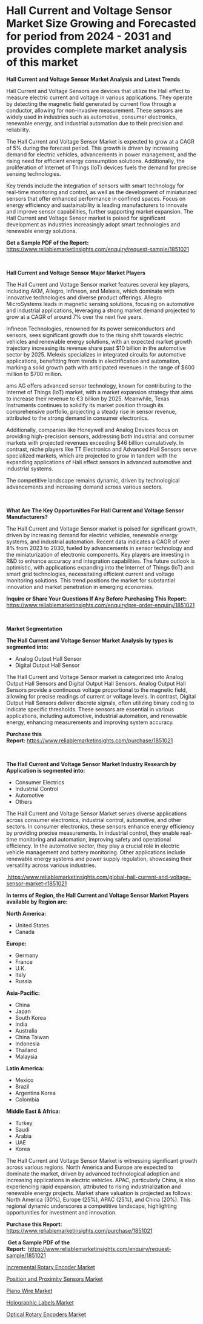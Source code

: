 <p><h1>Hall Current and Voltage Sensor Market Size Growing and Forecasted for period from 2024 - 2031 and provides complete market analysis of this market</h1></p><p><strong>Hall Current and Voltage Sensor Market Analysis and Latest Trends</strong></p>
<p><p>Hall Current and Voltage Sensors are devices that utilize the Hall effect to measure electric current and voltage in various applications. They operate by detecting the magnetic field generated by current flow through a conductor, allowing for non-invasive measurement. These sensors are widely used in industries such as automotive, consumer electronics, renewable energy, and industrial automation due to their precision and reliability.</p><p>The Hall Current and Voltage Sensor Market is expected to grow at a CAGR of 5% during the forecast period. This growth is driven by increasing demand for electric vehicles, advancements in power management, and the rising need for efficient energy consumption solutions. Additionally, the proliferation of Internet of Things (IoT) devices fuels the demand for precise sensing technologies. </p><p>Key trends include the integration of sensors with smart technology for real-time monitoring and control, as well as the development of miniaturized sensors that offer enhanced performance in confined spaces. Focus on energy efficiency and sustainability is leading manufacturers to innovate and improve sensor capabilities, further supporting market expansion. The Hall Current and Voltage Sensor market is poised for significant development as industries increasingly adopt smart technologies and renewable energy solutions.</p></p>
<p><strong>Get a Sample PDF of the Report:&nbsp;</strong> <a href="https://www.reliablemarketinsights.com/enquiry/request-sample/1851021?utm_campaign=1400&utm_medium=2&utm_source=Github&utm_content=ia&utm_term=17102024&utm_id=hall-current-and-voltage-sensor">https://www.reliablemarketinsights.com/enquiry/request-sample/1851021</a></p>
<p>&nbsp;</p>
<p><strong>Hall Current and Voltage Sensor Major Market Players</strong></p>
<p><p>The Hall Current and Voltage Sensor market features several key players, including AKM, Allegro, Infineon, and Melexis, which dominate with innovative technologies and diverse product offerings. Allegro MicroSystems leads in magnetic sensing solutions, focusing on automotive and industrial applications, leveraging a strong market demand projected to grow at a CAGR of around 7% over the next five years.</p><p>Infineon Technologies, renowned for its power semiconductors and sensors, sees significant growth due to the rising shift towards electric vehicles and renewable energy solutions, with an expected market growth trajectory increasing its revenue share past $10 billion in the automotive sector by 2025. Melexis specializes in integrated circuits for automotive applications, benefitting from trends in electrification and automation, marking a solid growth path with anticipated revenues in the range of $600 million to $700 million.</p><p>ams AG offers advanced sensor technology, known for contributing to the Internet of Things (IoT) market, with a market expansion strategy that aims to increase their revenue to €3 billion by 2025. Meanwhile, Texas Instruments continues to solidify its market position through its comprehensive portfolio, projecting a steady rise in sensor revenue, attributed to the strong demand in consumer electronics.</p><p>Additionally, companies like Honeywell and Analog Devices focus on providing high-precision sensors, addressing both industrial and consumer markets with projected revenues exceeding $46 billion cumulatively. In contrast, niche players like TT Electronics and Advanced Hall Sensors serve specialized markets, which are projected to grow in tandem with the expanding applications of Hall effect sensors in advanced automotive and industrial systems.</p><p>The competitive landscape remains dynamic, driven by technological advancements and increasing demand across various sectors.</p></p>
<p>&nbsp;</p>
<p><strong>What Are The Key Opportunities For Hall Current and Voltage Sensor Manufacturers?</strong></p>
<p><p>The Hall Current and Voltage Sensor market is poised for significant growth, driven by increasing demand for electric vehicles, renewable energy systems, and industrial automation. Recent data indicates a CAGR of over 8% from 2023 to 2030, fueled by advancements in sensor technology and the miniaturization of electronic components. Key players are investing in R&D to enhance accuracy and integration capabilities. The future outlook is optimistic, with applications expanding into the Internet of Things (IoT) and smart grid technologies, necessitating efficient current and voltage monitoring solutions. This trend positions the market for substantial innovation and market penetration in emerging economies.</p></p>
<p><strong>Inquire or Share Your Questions If Any Before Purchasing This Report:</strong> <a href="https://www.reliablemarketinsights.com/enquiry/pre-order-enquiry/1851021?utm_campaign=1400&utm_medium=2&utm_source=Github&utm_content=ia&utm_term=17102024&utm_id=hall-current-and-voltage-sensor">https://www.reliablemarketinsights.com/enquiry/pre-order-enquiry/1851021</a></p>
<p>&nbsp;</p>
<p><strong>Market Segmentation</strong></p>
<p><strong>The Hall Current and Voltage Sensor Market Analysis by types is segmented into:</strong></p>
<p><ul><li>Analog Output Hall Sensor</li><li>Digital Output Hall Sensor</li></ul></p>
<p><p>The Hall Current and Voltage Sensor market is categorized into Analog Output Hall Sensors and Digital Output Hall Sensors. Analog Output Hall Sensors provide a continuous voltage proportional to the magnetic field, allowing for precise readings of current or voltage levels. In contrast, Digital Output Hall Sensors deliver discrete signals, often utilizing binary coding to indicate specific thresholds. These sensors are essential in various applications, including automotive, industrial automation, and renewable energy, enhancing measurements and improving system accuracy.</p></p>
<p><strong>Purchase this Report:&nbsp;</strong><a href="https://www.reliablemarketinsights.com/purchase/1851021?utm_campaign=1400&utm_medium=2&utm_source=Github&utm_content=ia&utm_term=17102024&utm_id=hall-current-and-voltage-sensor">https://www.reliablemarketinsights.com/purchase/1851021</a></p>
<p>&nbsp;</p>
<p><strong>The Hall Current and Voltage Sensor Market Industry Research by Application is segmented into:</strong></p>
<p><ul><li>Consumer Electrics</li><li>Industrial Control</li><li>Automotive</li><li>Others</li></ul></p>
<p><p>The Hall Current and Voltage Sensor Market serves diverse applications across consumer electronics, industrial control, automotive, and other sectors. In consumer electronics, these sensors enhance energy efficiency by providing precise measurements. In industrial control, they enable real-time monitoring and automation, improving safety and operational efficiency. In the automotive sector, they play a crucial role in electric vehicle management and battery monitoring. Other applications include renewable energy systems and power supply regulation, showcasing their versatility across various industries.</p></p>
<p><a href="https://www.reliablemarketinsights.com/global-hall-current-and-voltage-sensor-market-r1851021?utm_campaign=1400&utm_medium=2&utm_source=Github&utm_content=ia&utm_term=17102024&utm_id=hall-current-and-voltage-sensor">&nbsp;https://www.reliablemarketinsights.com/global-hall-current-and-voltage-sensor-market-r1851021</a></p>
<p><strong>In terms of Region, the Hall Current and Voltage Sensor Market Players available by Region are:</strong></p>
<p>
    <p> <strong> North America: </strong>
        <ul>
            <li>United States</li>
            <li>Canada</li>
        </ul>
        </p> 
    <p> <strong> Europe: </strong>
        <ul>
            <li>Germany</li>
            <li>France</li>
            <li>U.K.</li>
            <li>Italy</li>
            <li>Russia</li>
        </ul>
        </p> 
    <p> <strong> Asia-Pacific: </strong>
        <ul>
            <li>China</li>
            <li>Japan</li>
            <li>South Korea</li>
            <li>India</li>
            <li>Australia</li>
            <li>China Taiwan</li>
            <li>Indonesia</li>
            <li>Thailand</li>
            <li>Malaysia</li>
        </ul>
        </p> 
    <p> <strong> Latin America: </strong>
        <ul>
            <li>Mexico</li>
            <li>Brazil</li>
            <li>Argentina Korea</li>
            <li>Colombia</li>
        </ul>
        </p> 
    <p> <strong> Middle East & Africa: </strong>
        <ul>
            <li>Turkey</li>
            <li>Saudi</li>
            <li>Arabia</li>
            <li>UAE</li>
            <li>Korea</li>
        </ul>
    </p>
    </p>
<p><p>The Hall Current and Voltage Sensor Market is witnessing significant growth across various regions. North America and Europe are expected to dominate the market, driven by advanced technological adoption and increasing applications in electric vehicles. APAC, particularly China, is also experiencing rapid expansion, attributed to rising industrialization and renewable energy projects. Market share valuation is projected as follows: North America (30%), Europe (25%), APAC (25%), and China (20%). This regional dynamic underscores a competitive landscape, highlighting opportunities for investment and innovation.</p></p>
<p><strong>Purchase this Report: </strong><a href="https://www.reliablemarketinsights.com/purchase/1851021?utm_campaign=1400&utm_medium=2&utm_source=Github&utm_content=ia&utm_term=17102024&utm_id=hall-current-and-voltage-sensor">https://www.reliablemarketinsights.com/purchase/1851021</a></p>
<p>&nbsp;<strong>Get a Sample PDF of the Report:&nbsp;&nbsp;</strong><a href="https://www.reliablemarketinsights.com/enquiry/request-sample/1851021?utm_campaign=1400&utm_medium=2&utm_source=Github&utm_content=ia&utm_term=17102024&utm_id=hall-current-and-voltage-sensor">https://www.reliablemarketinsights.com/enquiry/request-sample/1851021</a></p>
<p><strong></strong></p>
<p><p><a href="https://www.linkedin.com/pulse/incremental-rotary-encoder-market-research-report-2024-2031-n3hcc?utm_campaign=1400&utm_medium=2&utm_source=Github&utm_content=ia&utm_term=17102024&utm_id=hall-current-and-voltage-sensor">Incremental Rotary Encoder Market</a></p><p><a href="https://www.linkedin.com/pulse/global-position-proximity-sensors-nexus-sector-confluences-j5hcc?utm_campaign=1400&utm_medium=2&utm_source=Github&utm_content=ia&utm_term=17102024&utm_id=hall-current-and-voltage-sensor">Position and Proximity Sensors Market</a></p><p><a href="https://www.linkedin.com/pulse/piano-wire-market-ecosystem-competitive-landscape-strategic-jvzje?utm_campaign=1400&utm_medium=2&utm_source=Github&utm_content=ia&utm_term=17102024&utm_id=hall-current-and-voltage-sensor">Piano Wire Market</a></p><p><a href="https://www.linkedin.com/pulse/top-trends-transforming-holographic-labels-market-2024-1vhne?utm_campaign=1400&utm_medium=2&utm_source=Github&utm_content=ia&utm_term=17102024&utm_id=hall-current-and-voltage-sensor">Holographic Labels Market</a></p><p><a href="https://www.linkedin.com/pulse/digital-transformation-optical-rotary-encoders-industry-market-mcg7c?utm_campaign=1400&utm_medium=2&utm_source=Github&utm_content=ia&utm_term=17102024&utm_id=hall-current-and-voltage-sensor">Optical Rotary Encoders Market</a></p></p>